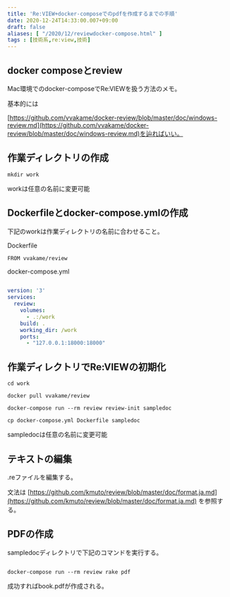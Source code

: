 ```yaml
---
title: 'Re:VIEW+docker-composeでのpdfを作成するまでの手順'
date: 2020-12-24T14:33:00.007+09:00
draft: false
aliases: [ "/2020/12/reviewdocker-compose.html" ]
tags : [技術系,re:view,技術]
---
```


## docker composeとreview


Mac環境でのdocker-composeでRe:VIEWを扱う方法のメモ。

基本的には

[https://github.com/vvakame/docker-review/blob/master/doc/windows-review.md](https://github.com/vvakame/docker-review/blob/master/doc/windows-review.md)を辿ればいい。


## 作業ディレクトリの作成

```
mkdir work
```

workは任意の名前に変更可能

## Dockerfileとdocker-compose.ymlの作成

下記のworkは作業ディレクトリの名前に合わせること。

Dockerfile

```
FROM vvakame/review
```

docker-compose.yml

```yml
  
version: '3'  
services:  
  review:  
    volumes:  
      - .:/work  
    build: .  
    working_dir: /work  
    ports:  
      - "127.0.0.1:18000:18000"
```

## 作業ディレクトリでRe:VIEWの初期化


```
cd work  
  
docker pull vvakame/review  
  
docker-compose run --rm review review-init sampledoc  
  
cp docker-compose.yml Dockerfile sampledoc  

```

sampledocは任意の名前に変更可能

## テキストの編集

.reファイルを編集する。

文法は [https://github.com/kmuto/review/blob/master/doc/format.ja.md](https://github.com/kmuto/review/blob/master/doc/format.ja.md) を参照する。

## PDFの作成

sampledocディレクトリで下記のコマンドを実行する。

```
  
docker-compose run --rm review rake pdf  

```

成功すればbook.pdfが作成される。
